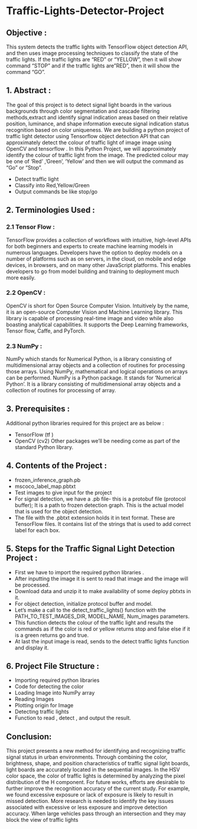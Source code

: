 # Traffic-Lights-Detector-Project
## Objective :
This system detects the traffic lights with TensorFlow object detection API, and then uses image 
processing techniques to classify the state of the traffic lights. If the traffic lights are “RED” or 
“YELLOW”, then it will show command “STOP” and if the traffic lights are”RED”, then it will 
show the command “GO”.

## 1. Abstract :
The goal of this project is to detect signal light boards in the various backgrounds through color 
segmentation and cascade filtering methods,extract and identify signal indication areas based on 
their relative position, luminance, and shape information execute signal indication status 
recognition based on color uniqueness.
We are building a python project of traffic light detector using Tensorflow object detection API 
that can approximately detect the colour of traffic light of image image using OpenCV and 
tensorflow .
In this Python Project, we will approximately identify the colour of traffic light from the image. 
The predicted colour may be one of ‘Red’ ,’Green’, ‘Yellow’ and then we will output the 
command as “Go” or “Stop”.
* Detect traffic light
* Classify into Red,Yellow/Green
* Output commands be like stop/go

## 2. Terminologies Used :
### 2.1 Tensor Flow :
TensorFlow provides a collection of workflows with intuitive, high-level APIs
for both beginners and experts to create machine learning models in
numerous languages. Developers have the option to deploy models on a
number of platforms such as on servers, in the cloud, on mobile and edge
devices, in browsers, and on many other JavaScript platforms. This enables
developers to go from model building and training to deployment much more
easily.
### 2.2 OpenCV :
OpenCV is short for Open Source Computer Vision. Intuitively by the name, it 
is an open-source Computer Vision and Machine Learning library. This library 
is capable of processing real-time image and video while also boasting 
analytical capabilities. It supports the Deep Learning frameworks, Tensor 
flow, Caffe, and PyTorch.
### 2.3 NumPy :
NumPy which stands for Numerical Python, is a library consisting of
multidimensional array objects and a collection of routines for processing
those arrays. Using NumPy, mathematical and logical operations on arrays can
be performed. NumPy is a Python package. It stands for ‘Numerical Python’. It is a library
consisting of multidimensional array objects and a collection of routines for
processing of array.

## 3. Prerequisites :
Additional python libraries required for this project are as below :
* TensorFlow (tf ) 
* OpenCV (cv2) 
Other packages we’ll be needing come as part of the standard Python library.

## 4. Contents of the Project :
* frozen_inference_graph.pb
* mscoco_label_map.pbtxt
* Test images to give input for the project
* For signal detection, we have a .pb file- this is a protobuf file (protocol buffer); 
It is a path to frozen detection graph. This is the actual model that is used for 
the object detection.
* The file with the .pbtxt extension holds it in text format. These are 
TensorFlow files. It contains list of the strings that is used to add correct label 
for each box.

## 5. Steps for the Traffic Signal Light Detection Project :
* First we have to import the required python libraries .
* After inputting the image it is sent to read that image and the image will 
be processed.
* Download data and unzip it to make availability of some deploy pbtxts 
in it.
* For object detection, initialize protocol buffer and model.
* Let’s make a call to the detect_traffic_lights() function with the 
PATH_TO_TEST_IMAGES_DIR, MODEL_NAME, Num_images parameters. 
* This function detects the colour of the traffic light and results the 
commands as if the color is red or yellow returns stop and false else if it 
is a green returns go and true.
* At last the input image is read, sends to the detect traffic lights function 
and display it.

## 6. Project File Structure :
* Importing required python libraries
* Code for detecting the color
* Loading Image into NumPy array
* Reading Images
* Plotting origin for Image
* Detecting traffic lights
* Function to read , detect , and output the result.

## Conclusion: 
This project presents a new method for identifying and recognizing traffic 
signal status in urban environments. Through combining the color, brightness, 
shape, and position characteristics of traffic signal light boards, light boards 
are accurately located in the sequential images. In the HSV color space, the 
color of traffic lights is determined by analyzing the pixel distribution of the H
component.
For future works, efforts are desirable to further improve the recognition 
accuracy of the current study. For example, we found excessive exposure or 
lack of exposure is likely to result in missed detection. More research is 
needed to identify the key issues associated with excessive or less exposure 
and improve detection accuracy. When large vehicles pass through an 
intersection and they may block the view of traffic lights
